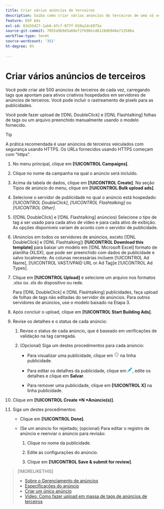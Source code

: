 ```yaml
---
title: Criar vários anúncios de terceiros
description: Saiba como criar vários anúncios de terceiros de uma só vez.
feature: DSP Ads
exl-id: 83d35d27-1ab6-4fcf-877f-650a2dc6975a
source-git-commit: 7055a9b9d3a68ef2f690e146128d6946e713586a
workflow-type: tm+mt
source-wordcount: '351'
ht-degree: 0%

---
```


# Criar vários anúncios de terceiros

Você pode criar até 500 anúncios de terceiros de cada vez, carregando tags que apontam para ativos criativos hospedados em servidores de anúncios de terceiros. Você pode incluir o rastreamento de pixels para as publicidades.<!-- The bulksheet template for other ad servers says you can include 200. Which is it: 200 or 500? -->

Você pode fazer upload de [!DNL DoubleClick] e [!DNL Flashtalking] folhas de tags ou um arquivo preenchido manualmente usando o modelo fornecido.

>[!TIP]
>
> A prática recomendada é usar anúncios de terceiros veiculados com segurança usando HTTPS. Os URLs fornecidos usando HTTPS começam com &quot;https&quot;.

1. No menu principal, clique em **[!UICONTROL Campaigns]**.

1. Clique no nome da campanha na qual o anúncio será incluído.

1. Acima da tabela de dados, clique em **[!UICONTROL Create]**. Na seção Tipos de anúncio do menu, clique em **[!UICONTROL Bulk upload ads]**.

1. Selecione o servidor de publicidade no qual o anúncio está hospedado: *[!UICONTROL DoubleClick]*, *[!UICONTROL Flashtalking]* ou *[!UICONTROL Other]*.

1. ([!DNL DoubleClick] e [!DNL Flashtalking] anúncios) Selecione o tipo de tag a ser usado para cada ativo de vídeo e para cada ativo de exibição. As opções disponíveis variam de acordo com o servidor de publicidade.

1. (Anúncios em todos os servidores de anúncios, exceto [!DNL DoubleClick] e [!DNL Flashtalking]) **[!UICONTROL Download this template]** para baixar um modelo em [!DNL Microsoft Excel] formato de planilha (XLSX), que pode ser preenchido com dados de publicidade e salvo localmente. As colunas necessárias incluem [!UICONTROL Ad Name], [!UICONTROL VAST/VPAID URL or Ad Tag]e [!UICONTROL Ad Types].

1. Clique em **[!UICONTROL Upload]** e selecione um arquivo nos formatos .xlsx ou .xls do dispositivo ou rede.

   Para [!DNL DoubleClick] e [!DNL Flashtalking] publicidades, faça upload de folhas de tags não editadas do servidor de anúncios. Para outros servidores de anúncios, use o modelo baixado na Etapa 3.

1. Após concluir o upload, clique em **[!UICONTROL Start Building Ads]**.

1. Revise os detalhes e o status de cada anúncio:

   1. Revise o status de cada anúncio, que é baseado em verificações de validação na tag carregada.

   1. (Opcional) Siga um destes procedimentos para cada anúncio:

      * Para visualizar uma publicidade, clique em ![play](/help/dsp/assets/play.png) na linha publicidade.

      * Para editar os detalhes da publicidade, clique em ![editar](/help/dsp/assets/edit.png), edite os detalhes e clique em **Salvar**.

      * Para remover uma publicidade, clique em **[!UICONTROL X]** na linha publicidade.

1. Clique em **[!UICONTROL Create *N *Anúncio(s)]**.

1. Siga um destes procedimentos:

   * Clique em **[!UICONTROL Done]**.

   * (Se um anúncio for rejeitado; (opcional) Para editar o registro de anúncio e reenviar o anúncio para revisão:

      1. Clique no nome da publicidade.

      1. Edite as configurações do anúncio.

      1. Clique em **[!UICONTROL Save & submit for review]**.

>[!MORELIKETHIS]
>
>* [Sobre o Gerenciamento de anúncios](ad-about.md)
>* [Especificações do anúncio](ad-specs.md)
>* [Criar um único anúncio](ad-create.md)
>* [Vídeo: Como fazer upload em massa de tags de anúncios de terceiros](https://experienceleague.adobe.com/docs/advertising-cloud-learn/tutorials/dsp/bulk-upload-third-party-ad-tags.html)

